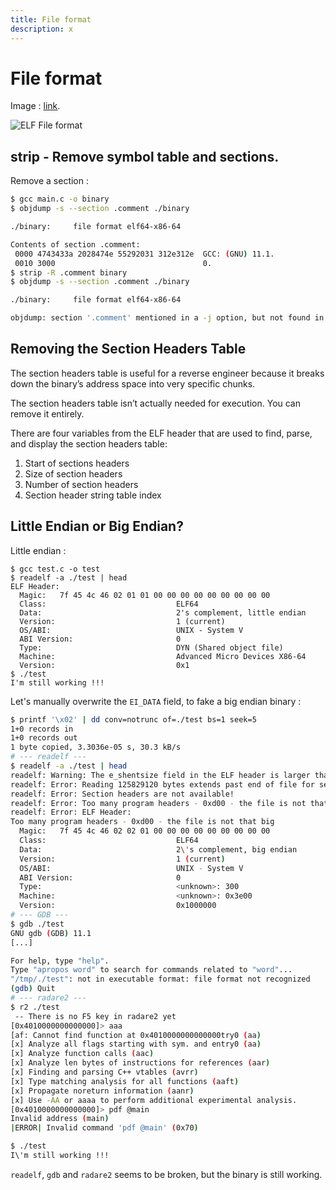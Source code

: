 ```yaml
---
title: File format
description: x
---
```


# File format

Image : [link](ttps://upload.wikimedia.org/wikipedia/commons/e/e4/ELF_Executable_and_Linkable_Format_diagram_by_Ange_Albertini.png).

![ELF File format](https://upload.wikimedia.org/wikipedia/commons/e/e4/ELF_Executable_and_Linkable_Format_diagram_by_Ange_Albertini.png)

## strip - Remove symbol table and sections.

Remove a section :

```bash
$ gcc main.c -o binary
$ objdump -s --section .comment ./binary

./binary:     file format elf64-x86-64

Contents of section .comment:
 0000 4743433a 2028474e 55292031 312e312e  GCC: (GNU) 11.1.
 0010 3000                                 0.
$ strip -R .comment binary
$ objdump -s --section .comment ./binary

./binary:     file format elf64-x86-64

objdump: section '.comment' mentioned in a -j option, but not found in any input file
```

## Removing the Section Headers Table

The section headers table is useful for a reverse engineer because it breaks down the binary’s address space into very specific chunks.

The section headers table isn’t actually needed for execution. You can remove it entirely.

There are four variables from the ELF header that are used to find, parse, and display the section headers table:

1. Start of sections headers
2. Size of section headers
3. Number of section headers
4. Section header string table index

## Little Endian or Big Endian?

Little endian :

```
$ gcc test.c -o test
$ readelf -a ./test | head
ELF Header:
  Magic:   7f 45 4c 46 02 01 01 00 00 00 00 00 00 00 00 00
  Class:                             ELF64
  Data:                              2's complement, little endian
  Version:                           1 (current)
  OS/ABI:                            UNIX - System V
  ABI Version:                       0
  Type:                              DYN (Shared object file)
  Machine:                           Advanced Micro Devices X86-64
  Version:                           0x1
$ ./test
I'm still working !!!
```

Let's manually overwrite the `EI_DATA` field, to fake a big endian binary :

```bash
$ printf '\x02' | dd conv=notrunc of=./test bs=1 seek=5
1+0 records in
1+0 records out
1 byte copied, 3.3036e-05 s, 30.3 kB/s
# --- readelf ---
$ readelf -a ./test | head
readelf: Warning: The e_shentsize field in the ELF header is larger than the size of an ELF section header
readelf: Error: Reading 125829120 bytes extends past end of file for section headers
readelf: Error: Section headers are not available!
readelf: Error: Too many program headers - 0xd00 - the file is not that big
readelf: Error: ELF Header:
Too many program headers - 0xd00 - the file is not that big
  Magic:   7f 45 4c 46 02 02 01 00 00 00 00 00 00 00 00 00
  Class:                             ELF64
  Data:                              2\'s complement, big endian
  Version:                           1 (current)
  OS/ABI:                            UNIX - System V
  ABI Version:                       0
  Type:                              <unknown>: 300
  Machine:                           <unknown>: 0x3e00
  Version:                           0x1000000
# --- GDB ---
$ gdb ./test
GNU gdb (GDB) 11.1
[...]

For help, type "help".
Type "apropos word" to search for commands related to "word"...
"/tmp/./test": not in executable format: file format not recognized
(gdb) Quit
# --- radare2 ---
$ r2 ./test
 -- There is no F5 key in radare2 yet
[0x4010000000000000]> aaa
[af: Cannot find function at 0x4010000000000000try0 (aa)
[x] Analyze all flags starting with sym. and entry0 (aa)
[x] Analyze function calls (aac)
[x] Analyze len bytes of instructions for references (aar)
[x] Finding and parsing C++ vtables (avrr)
[x] Type matching analysis for all functions (aaft)
[x] Propagate noreturn information (aanr)
[x] Use -AA or aaaa to perform additional experimental analysis.
[0x4010000000000000]> pdf @main
Invalid address (main)
|ERROR| Invalid command 'pdf @main' (0x70)

$ ./test
I\'m still working !!!
```

`readelf`, `gdb` and `radare2` seems to be broken, but the binary is still working.